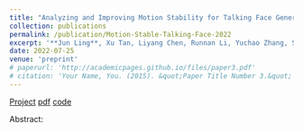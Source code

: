 ```yaml
---
title: "Analyzing and Improving Motion Stability for Talking Face Generation"
collection: publications
permalink: /publication/Motion-Stable-Talking-Face-2022
excerpt: '**Jun Ling**, Xu Tan, Liyang Chen, Runnan Li, Yuchao Zhang, Sheng Zhao, Li Song, Tao Qin, Tie-Yan Liu'
date: 2022-07-25
venue: 'preprint'
# paperurl: 'http://academicpages.github.io/files/paper3.pdf'
# citation: 'Your Name, You. (2015). &quot;Paper Title Number 3.&quot; <i>Journal 1</i>. 1(3).'
---
```

[Project]() [pdf]() [code]()

Abstract: 
